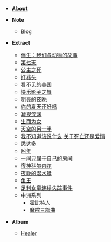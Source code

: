 - [**About**](/about.md)


- **Note**
    - [Blog](/Note/Blog.md)


- **Extract**
    - [伴生：我们与动物的故事](/Book/伴生：我们与动物的故事.md)
    - [第七天](/Book/第七天.md)
    - [公主之死](/Book/公主之死.md)
    - [好兆头](Book/好兆头.md)
    - [看不见的美国](/Book/看不见的美国.md)
    - [快乐影子之舞](/Book/快乐影子之舞.md)
    - [明亮的夜晚](/Book/明亮的夜晚.md)
    - [你的夏天还好吗](/Book/你的夏天还好吗.md)
    - [凝视深渊](/Book/凝视深渊.md)
    - [生而为女](Book/生而为女.md)
    - [天空的另一半](/Book/天空的另一半.md)
    - [我不知道该说什么,关于死亡还是爱情](/Book/我不知道该说什么，关于死亡还是爱情.md)
    - [悉达多](/Book/悉达多.md)
    - [凶年](/Book/凶年.md)
    - [一间只属于自己的房间](Book/一间只属于自己的房间.md)
    - [夜神科尔内尔](/Book/夜神科尔内尔.md)
    - [夜晚的潜水艇](/Book/夜晚的潜水艇.md)
    - [鱼王](/Book/鱼王.md)
    - [足利女童连续失踪事件](/Book/足利女童连续失踪事件.md)
    - 中洲系列
        - [霍比特人](/Book/霍比特人.md)
        - [魔戒三部曲](/Book/魔戒三部曲.md)

- **Album**
    - [Healer](/Album/Healer/Healer.md)

